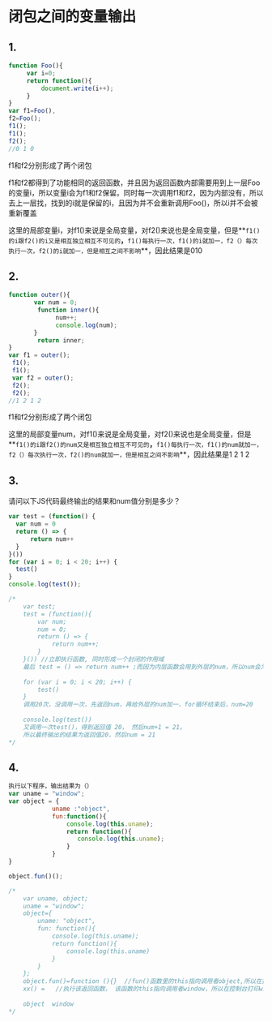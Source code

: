 # 闭包之间的变量输出

## 1.

``` javascript
function Foo(){
     var i=0;
     return function(){
         document.write(i++);
     }
}
var f1=Foo(),
f2=Foo();
f1();
f1();
f2();
//0 1 0
```

f1和f2分别形成了两个闭包

f1和f2都得到了功能相同的返回函数，并且因为返回函数内部需要用到上一层Foo的变量i，所以变量i会为f1和f2保留。同时每一次调用f1和f2，因为内部没有，所以去上一层找，找到的i就是保留的i，且因为并不会重新调用Foo()，所以i并不会被重新覆盖

这里的局部变量i，对f1()来说是全局变量，对f2()来说也是全局变量，但是**`f1()的i跟f2()的i又是相互独立相互不可见的`**，**`f1()每执行一次，f1()的i就加一，f2（）每次执行一次，f2()的i就加一，但是相互之间不影响`**，因此结果是010

## 2.

``` javascript
function outer(){
       var num = 0;
        function inner(){
             num++;
             console.log(num);
       }
        return inner;
}
var f1 = outer();
 f1();
 f1();
 var f2 = outer();
 f2();
 f2();
//1 2 1 2
```

f1和f2分别形成了两个闭包

这里的局部变量num，对f1()来说是全局变量，对f2()来说也是全局变量，但是**`f1()的i跟f2()的num又是相互独立相互不可见的`**，**`f1()每执行一次，f1()的num就加一，f2（）每次执行一次，f2()的num就加一，但是相互之间不影响`**，因此结果是1 2 1 2

## 3.

请问以下JS代码最终输出的结果和num值分别是多少？

``` javascript
var test = (function() {
  var num = 0
  return () => {
      return num++
  }
}())
for (var i = 0; i < 20; i++) {
  test()
}
console.log(test());

/*
	var test;
	test = (function(){
		var num;
		num = 0;
		return () => {
			return num++;
		}
	}()) //立即执行函数, 同时形成一个封闭的作用域
	最后 test = () => return num++ ;而因为内层函数会用到外层的num，所以num会为函数保留
	
	for (var i = 0; i < 20; i++) {
  		test()
	}
	调用20次，没调用一次，先返回num，再给外层的num加一，for循环结束后，num=20
	
	console.log(test())
	又调用一次test()，得到返回值 20， 然后num+1 = 21。
	所以最终输出的结果为返回值20，然后num = 21
*/
```



## 4.

``` javascript
执行以下程序，输出结果为（）
var uname = "window";
var object = {
            uname :"object",
            fun:function(){
                console.log(this.uname);
                return function(){
                   console.log(this.uname);
                }
            }
}

object.fun()();

/*
	var uname, object;
	uname = "window";
	object={
		uname: "object",
		fun: function(){
			console.log(this.uname);
			return function(){
				console.log(this.uname)
			}
		}
	};
	object.fun()=function (){}  //fun()函数里的this指向调用者object,所以在控制台打印object.uname"object"，然后得到返回函数
	xx() =   //执行该返回函数， 该函数的this指向调用者window，所以在控制台打印window.unamme"wndow".
	
	object  window
*/
```

